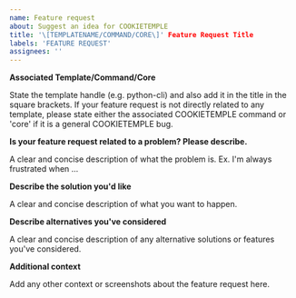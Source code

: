 ```yaml
---
name: Feature request
about: Suggest an idea for COOKIETEMPLE
title: '\[TEMPLATENAME/COMMAND/CORE\]' Feature Request Title
labels: 'FEATURE REQUEST'
assignees: ''
---
```


**Associated Template/Command/Core**

State the template handle (e.g. python-cli) and also add it in the title in the square brackets.
If your feature request is not directly related to any template, please state either the associated COOKIETEMPLE command or 'core' if it is a general COOKIETEMPLE bug.

**Is your feature request related to a problem? Please describe.**

A clear and concise description of what the problem is. Ex. I'm always frustrated when ...

**Describe the solution you'd like**

A clear and concise description of what you want to happen.

**Describe alternatives you've considered**

A clear and concise description of any alternative solutions or features you've considered.

**Additional context**

Add any other context or screenshots about the feature request here.
